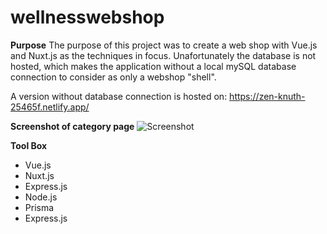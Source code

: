 # wellnesswebshop

**Purpose**
The purpose of this project was to create a web shop with Vue.js and Nuxt.js as the techniques in focus. Unafortunately the database is not hosted, which makes the application without a local mySQL database connection to consider as only a webshop "shell".

A version without database connection is hosted on: https://zen-knuth-25465f.netlify.app/

**Screenshot of category page**
![Screenshot](../assets/img/screenshot_readMe.png)

**Tool Box**
- Vue.js
- Nuxt.js
- Express.js
- Node.js
- Prisma
- Express.js
